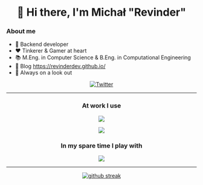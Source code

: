 <h1 align=center>👋 Hi there, I'm Michał "Revinder" </h1>

### About me
- 💼 Backend developer
- ❤️  Tinkerer & Gamer at heart
- 📚 M.Eng. in Computer Science & B.Eng. in Computational Engineering
- 📑 Blog https://revinderdev.github.io/
- 👀 Always on a look out 

<p align="center">
    <a href="https://twitter.com/Revinder_">
        <img alt="Twitter" src="https://img.shields.io/badge/-%40Revinder_%5F-blue?style=for-the-badge&logo=x&color=%2315161e">
    </a>
</p>
<hr>


<h3 align ="center"> At work I use </h3>


<p align="center">
  <a href="https://skillicons.dev">
    <img src="https://skillicons.dev/icons?i=py,fastapi,flask,django,postgres" />
  </a>
</p>

<p align="center">
  <a href="https://skillicons.dev">
    <img src="https://skillicons.dev/icons?i=docker,aws,gcp,neovim,redis" />
  </a>
</p>


<h3 align ="center">In my spare time I play with</h3>



<p align="center">
  <a href="https://skillicons.dev">
    <img src="https://skillicons.dev/icons?i=rust,lua,windows,powershell" />
  </a>
</p>

<hr>

<p align="center"> 
    <a href="https://revinderdev.github.io/">
        <img alt="github streak" src="https://github-readme-stats.vercel.app/api?username=revinderdev&show_icons=true&include_all_commits=true&theme=gruvbox&border_radius=10&rank_icon=github">
    </a>
</p>
